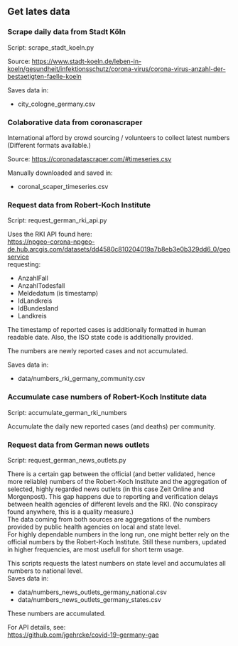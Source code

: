 ## Get lates data

### Scrape daily data from Stadt Köln
Script: scrape_stadt_koeln.py

Source: https://www.stadt-koeln.de/leben-in-koeln/gesundheit/infektionsschutz/corona-virus/corona-virus-anzahl-der-bestaetigten-faelle-koeln

Saves data in:
- city_cologne_germany.csv


### Colaborative data from coronascraper
International afford by crowd sourcing / volunteers to collect latest numbers  
(Different formats available.)

Source: https://coronadatascraper.com/#timeseries.csv

Manually downloaded and saved in:
- coronal_scaper_timeseries.csv


### Request data from Robert-Koch Institute
Script: request_german_rki_api.py

Uses the RKI API found here:  
https://npgeo-corona-npgeo-de.hub.arcgis.com/datasets/dd4580c810204019a7b8eb3e0b329dd6_0/geoservice  
requesting:
- AnzahlFall
- AnzahlTodesfall
- Meldedatum (is timestamp)
- IdLandkreis
- IdBundesland
- Landkreis

The timestamp of reported cases is additionally formatted in human readable date. Also, the ISO state code is additionally provided.

The numbers are newly reported cases and not accumulated.

Saves data in:
- data/numbers_rki_germany_community.csv


### Accumulate case numbers of Robert-Koch Institute data
Script: accumulate_german_rki_numbers

Accumulate the daily new reported cases (and deaths) per community.


### Request data from German news outlets
Script: request_german_news_outlets.py

There is a certain gap between the official (and better validated, hence more reliable) numbers of the Robert-Koch Institute and the aggregation of selected, highly regarded news outlets (in this case Zeit Online and Morgenpost). This gap happens due to reporting and verification delays between health agencies of different levels and the RKI. (No conspiracy found anywhere, this is a quality measure.)  
The data coming from both sources are aggregations of the numbers provided by public health agencies on local and state level.  
For highly dependable numbers in the long run, one might better rely on the official numbers by the Robert-Koch Institute. Still these numbers, updated in higher frequencies, are most usefull for short term usage.  

This scripts requests the latest numbers on state level and accumulates all numbers to national level.  
Saves data in:
- data/numbers_news_outlets_germany_national.csv
- data/numbers_news_outlets_germany_states.csv  

These numbers are accumulated.

For API details, see:  
https://github.com/jgehrcke/covid-19-germany-gae

